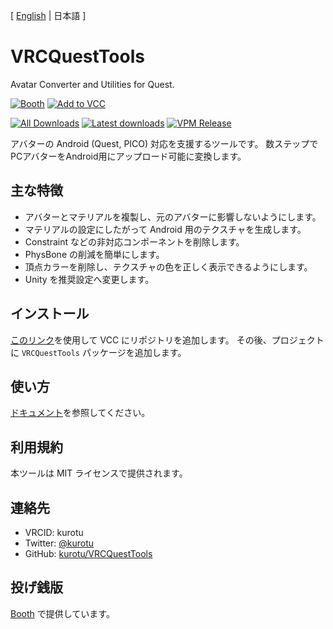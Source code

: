 [ [English](README.md) | 日本語 ]

# VRCQuestTools

Avatar Converter and Utilities for Quest.

<a href="https://kurotu.booth.pm/items/2436054"><img alt="Booth" src="https://asset.booth.pm/static-images/banner/200x40_01.png"></a>
<a href="https://kurotu.github.io/vpm-repos/vpm.html"><img alt="Add to VCC" src="https://img.shields.io/badge/-Add%20to%20VCC-%232baac1?style=for-the-badge"></a>

<a href="https://tooomm.github.io/github-release-stats/?username=kurotu&repository=VRCQuestTools"><img alt="All Downloads" src="https://img.shields.io/github/downloads/kurotu/VRCQuestTools/total?label=downloads@all"></a>
<a href="https://tooomm.github.io/github-release-stats/?username=kurotu&repository=VRCQuestTools"><img alt="Latest downloads" src="https://img.shields.io/github/downloads/kurotu/VRCQuestTools/latest/total"></a>
<a href="https://kurotu.github.io/vpm-repos/"><img alt="VPM Release" src="https://img.shields.io/vpm/v/com.github.kurotu.vrc-quest-tools?repository_url=https%3A%2F%2Fkurotu.github.io%2Fvpm-repos%2Fvpm.json"></a>

アバターの Android (Quest, PICO) 対応を支援するツールです。
数ステップでPCアバターをAndroid用にアップロード可能に変換します。

## 主な特徴

- アバターとマテリアルを複製し、元のアバターに影響しないようにします。
- マテリアルの設定にしたがって Android 用のテクスチャを生成します。
- Constraint などの非対応コンポーネントを削除します。
- PhysBone の削減を簡単にします。
- 頂点カラーを削除し、テクスチャの色を正しく表示できるようにします。
- Unity を推奨設定へ変更します。

## インストール

[このリンク](https://kurotu.github.io/vpm-repos/vpm.html)を使用して VCC にリポジトリを追加します。
その後、プロジェクトに `VRCQuestTools` パッケージを追加します。

## 使い方

[ドキュメント](https://kurotu.github.io/VRCQuestTools/ja/)を参照してください。

## 利用規約

本ツールは MIT ライセンスで提供されます。

## 連絡先

- VRCID: kurotu
- Twitter: [@kurotu](https://twitter.com/kurotu)
- GitHub: [kurotu/VRCQuestTools](https://github.com/kurotu/VRCQuestTools)

## 投げ銭版

[Booth](https://kurotu.booth.pm/items/2436054) で提供しています。
